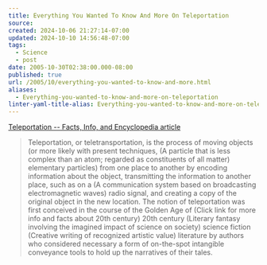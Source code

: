 ```yaml
---
title: Everything You Wanted To Know And More On Teleportation
source: 
created: 2024-10-06 21:27:14-07:00
updated: 2024-10-10 14:56:48-07:00
tags:
  - Science
  - post
date: 2005-10-30T02:38:00.000-08:00
published: true
url: /2005/10/everything-you-wanted-to-know-and-more.html
aliases:
  - Everything-you-wanted-to-know-and-more-on-teleportation
linter-yaml-title-alias: Everything-you-wanted-to-know-and-more-on-teleportation
---
```



[Teleportation -- Facts, Info, and Encyclopedia article](https://www.absoluteastronomy.com/encyclopedia/t/te/teleportation.htm "Teleportation -- Facts, Info, and Encyclopedia article")  
  

>   
> Teleportation, or teletransportation, is the process of moving objects (or more likely with present techniques, (A particle that is less complex than an atom; regarded as constituents of all matter) elementary particles) from one place to another by encoding information about the object, transmitting the information to another place, such as on a (A communication system based on broadcasting electromagnetic waves) radio signal, and creating a copy of the original object in the new location. The notion of teleportation was first conceived in the course of the Golden Age of (Click link for more info and facts about 20th century) 20th century (Literary fantasy involving the imagined impact of science on society) science fiction (Creative writing of recognized artistic value) literature by authors who considered necessary a form of on-the-spot intangible conveyance tools to hold up the narratives of their tales.
